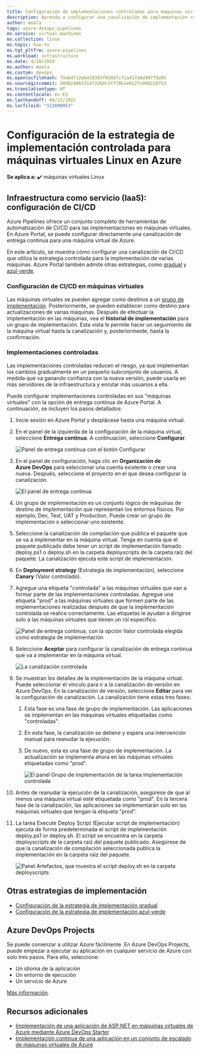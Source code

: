 ```yaml
---
title: Configuración de implementaciones controladas para máquinas virtuales Linux en Azure
description: Aprenda a configurar una canalización de implementación continua (CD). Esta canalización actualiza un grupo de máquinas virtuales Linux en Azure con la estrategia de implementación controlada.
author: moala
tags: azure-devops-pipelines
ms.service: virtual-machines
ms.collection: linux
ms.topic: how-to
ms.tgt_pltfrm: azure-pipelines
ms.workload: infrastructure
ms.date: 4/10/2020
ms.author: moala
ms.custom: devops
ms.openlocfilehash: f9ab4712e6419303f010d7cf1a417a8a907f9a05
ms.sourcegitcommit: 58d82486531472268c5ff70b1e012fc008226753
ms.translationtype: HT
ms.contentlocale: es-ES
ms.lasthandoff: 08/23/2021
ms.locfileid: "122690953"
---
```

# <a name="configure-the-canary-deployment-strategy-for-azure-linux-virtual-machines"></a>Configuración de la estrategia de implementación controlada para máquinas virtuales Linux en Azure

**Se aplica a:** :heavy_check_mark: máquinas virtuales Linux 

## <a name="infrastructure-as-a-service-iaas---configure-cicd"></a>Infraestructura como servicio (IaaS): configuración de CI/CD

Azure Pipelines ofrece un conjunto completo de herramientas de automatización de CI/CD para las implementaciones en máquinas virtuales. En Azure Portal, se puede configurar directamente una canalización de entrega continua para una máquina virtual de Azure.

En este artículo, se muestra cómo configurar una canalización de CI/CD que utiliza la estrategia controlada para la implementación de varias máquinas. Azure Portal también admite otras estrategias, como [gradual](./tutorial-devops-azure-pipelines-classic.md) y [azul-verde](./tutorial-azure-devops-blue-green-strategy.md).

### <a name="configure-cicd-on-virtual-machines"></a>Configuración de CI/CD en máquinas virtuales

Las máquinas virtuales se pueden agregar como destinos a un [grupo de implementación](/azure/devops/pipelines/release/deployment-groups). Posteriormente, se pueden establecer como destino para actualizaciones de varias máquinas. Después de efectuar la implementación en las máquinas, vea el **historial de implementación** para un grupo de implementación. Esta vista le permite hacer un seguimiento de la máquina virtual hasta la canalización y, posteriormente, hasta la confirmación.

### <a name="canary-deployments"></a>Implementaciones controladas

Las implementaciones controladas reducen el riesgo, ya que implementan los cambios gradualmente en un pequeño subconjunto de usuarios. A medida que va ganando confianza con la nueva versión, puede usarla en más servidores de la infraestructura y enrutar más usuarios a ella.

Puede configurar implementaciones controladas en sus "máquinas virtuales" con la opción de entrega continua de Azure Portal. A continuación, se incluyen los pasos detallados:

1. Inicie sesión en Azure Portal y desplácese hasta una máquina virtual.
1. En el panel de la izquierda de la configuración de la máquina virtual, seleccione **Entrega continua**. A continuación, seleccione **Configurar**.

   ![Panel de entrega continua con el botón Configurar](media/tutorial-devops-azure-pipelines-classic/azure-devops-configure.png)

1. En el panel de configuración, haga clic en **Organización de Azure DevOps** para seleccionar una cuenta existente o crear una nueva. Después, seleccione el proyecto en el que desea configurar la canalización.  

   ![El panel de entrega continua](media/tutorial-devops-azure-pipelines-classic/azure-devops-rolling.png)

1. Un grupo de implementación es un conjunto lógico de máquinas de destino de implementación que representan los entornos físicos. Por ejemplo, Dev, Test, UAT y Production. Puede crear un grupo de implementación o seleccionar uno existente.
1. Seleccione la canalización de compilación que publica el paquete que se va a implementar en la máquina virtual. Tenga en cuenta que el paquete publicado debe tener un script de implementación llamado deploy.ps1 o deploy.sh en la carpeta deployscripts de la carpeta raíz del paquete. La canalización ejecuta este script de implementación.
1. En **Deployment strategy** (Estrategia de implementación), seleccione **Canary** (Valor controlado).
1. Agregue una etiqueta "controlada" a las máquinas virtuales que van a formar parte de las implementaciones controladas. Agregue una etiqueta "prod" a las máquinas virtuales que formen parte de las implementaciones realizadas después de que la implementación controlada se realice correctamente. Las etiquetas le ayudan a dirigirse solo a las máquinas virtuales que tienen un rol específico.

   ![Panel de entrega continua, con la opción Valor controlada elegida como estrategia de implementación](media/tutorial-devops-azure-pipelines-classic/azure-devops-configure-canary.png)

1. Seleccione **Aceptar** para configurar la canalización de entrega continua que va a implementar en la máquina virtual.

   ![La canalización controlada](media/tutorial-devops-azure-pipelines-classic/azure-devops-canary-pipeline.png)

1. Se muestran los detalles de la implementación de la máquina virtual. Puede seleccionar el vínculo para ir a la canalización de versión en Azure DevOps. En la canalización de versión, seleccione **Editar** para ver la configuración de canalización. La canalización tiene estas tres fases:

   1. Esta fase es una fase de grupo de implementación. Las aplicaciones se implementan en las máquinas virtuales etiquetadas como "controladas".
   1. En esta fase, la canalización se detiene y espera una intervención manual para reanudar la ejecución.
   1. De nuevo, esta es una fase de grupo de implementación. La actualización se implementa ahora en las máquinas virtuales etiquetadas como "prod".

      ![El panel Grupo de implementación de la tarea Implementación controlada](media/tutorial-devops-azure-pipelines-classic/azure-devops-canary-task.png)

1. Antes de reanudar la ejecución de la canalización, asegúrese de que al menos una máquina virtual esté etiquetada como "prod". En la tercera fase de la canalización, las aplicaciones se implementarán solo en las máquinas virtuales que tengan la etiqueta "prod".

1. La tarea Execute Deploy Script (Ejecutar script de implementación) ejecuta de forma predeterminada el script de implementación deploy.ps1 or deploy.sh. El script se encuentra en la carpeta deployscripts de la carpeta raíz del paquete publicado. Asegúrese de que la canalización de compilación seleccionada publica la implementación en la carpeta raíz del paquete.

   ![Panel Artefactos, que muestra el script deploy.sh en la carpeta deployscripts](media/tutorial-deployment-strategy/package.png)

## <a name="other-deployment-strategies"></a>Otras estrategias de implementación
- [Configuración de la estrategia de implementación gradual](./tutorial-devops-azure-pipelines-classic.md)
- [Configuración de la estrategia de implementación azul-verde](./tutorial-azure-devops-blue-green-strategy.md)

## <a name="azure-devops-projects"></a>Azure DevOps Projects

Se puede comenzar a utilizar Azure fácilmente. En Azure DevOps Projects, puede empezar a ejecutar su aplicación en cualquier servicio de Azure con solo tres pasos. Para ello, seleccione:

- Un idioma de la aplicación
- Un entorno de ejecución
- Un servicio de Azure

[Más información](https://azure.microsoft.com/features/devops-projects/).

## <a name="additional-resources"></a>Recursos adicionales

- [Implementación de una aplicación de ASP.NET en máquinas virtuales de Azure mediante Azure DevOps Starter](../../devops-project/azure-devops-project-vms.md)
- [Implementación continua de una aplicación en un conjunto de escalado de máquinas virtuales de Azure](/azure/devops/pipelines/apps/cd/azure/deploy-azure-scaleset)